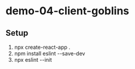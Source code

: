 # demo-04-client-goblins

## Setup

1. npx create-react-app .
1. npm install eslint --save-dev
1. npx eslint --init
